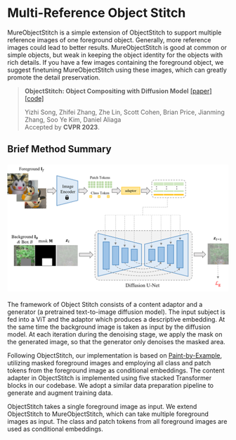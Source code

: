 # Multi-Reference Object Stitch

MureObjectStitch is a simple extension of ObjectStitch to support multiple reference images of one foreground object. Generally, more reference images could lead to better results. MureObjectStitch is good at common or simple objects, but weak in keeping the object identity for the objects with rich details. If you have a few images containing the foreground object, we suggest finetuning MureObjectStitch using these images, which can greatly promote the detail preservation.

> **ObjectStitch: Object Compositing with Diffusion Model**  [[paper]](https://openaccess.thecvf.com/content/CVPR2023/papers/Song_ObjectStitch_Object_Compositing_With_Diffusion_Model_CVPR_2023_paper.pdf) [[code]](https://github.com/bcmi/ObjectStitch-Image-Composition)<br>
>
> Yizhi Song, Zhifei Zhang,  Zhe Lin, Scott Cohen, Brian Price, Jianming Zhang, Soo Ye Kim, Daniel Aliaga<br>
> Accepted by **CVPR 2023**.


## Brief Method Summary

### ![fos_score_FOSE](../resources/mureobjectstitch.jpg)

The framework of Object Stitch consists of a content adaptor and a generator (a pretrained text-to-image diffusion model). The input subject is fed into a ViT and the adaptor which produces a descriptive embedding. At the same time the background image is taken as input by the diffusion model. At each iteration during the denoising stage, we apply the mask on the generated image, so that the generator only denoises the masked area.

Following ObjectStitch, our implementation is based on [Paint-by-Example](https://github.com/Fantasy-Studio/Paint-by-Example), utilizing masked foreground images and employing all class and patch tokens from the foreground image as conditional embeddings. The content adapter in ObjectStitch is implemented using five stacked Transformer blocks in our codebase. We adopt a similar data preparation pipeline to generate and augment training data.

ObjectStitch takes a single foreground image as input. We extend ObjectStitch to MureObjectStitch, which can take multiple foreground images as input. The class and patch tokens from all foreground images are used as conditional embeddings.
